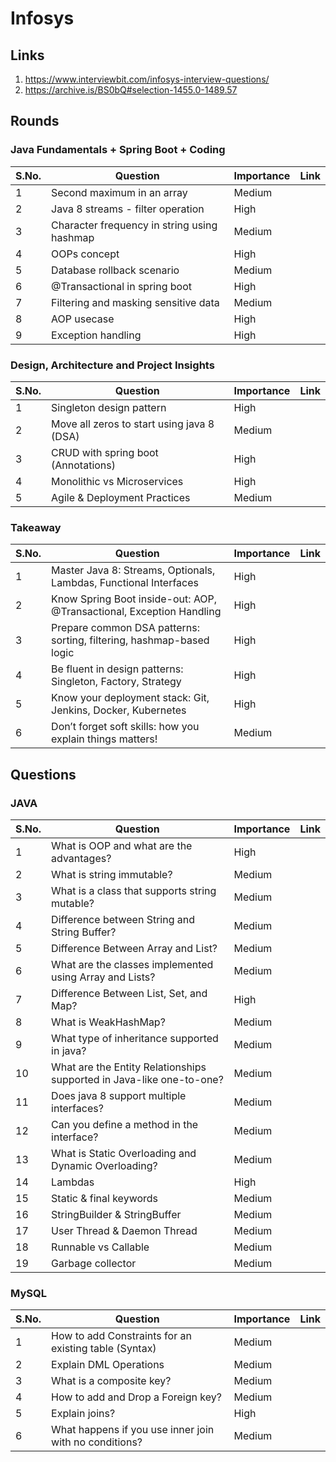 # Infosys

## Links

1. https://www.interviewbit.com/infosys-interview-questions/
2. https://archive.is/BS0bQ#selection-1455.0-1489.57

## Rounds

### Java Fundamentals + Spring Boot + Coding

| S.No. | Question | Importance | Link |
|-------|----------|------------|------|
| 1 | Second maximum in an array | Medium |  |
| 2 | Java 8 streams - filter operation | High |  |
| 3 | Character frequency in string using hashmap | Medium |  |
| 4 | OOPs concept | High |  |
| 5 | Database rollback scenario | Medium |  |
| 6 | @Transactional in spring boot | High |  |
| 7 | Filtering and masking sensitive data | Medium |  |
| 8 | AOP usecase | High |  |
| 9 | Exception handling | High |  |

### Design, Architecture and Project Insights

| S.No. | Question | Importance | Link |
|-------|----------|------------|------|
| 1 | Singleton design pattern | High |  |
| 2 | Move all zeros to start using java 8 (DSA) | Medium |  |
| 3 | CRUD with spring boot (Annotations) | High |  |
| 4 | Monolithic vs Microservices | High |  |
| 5 | Agile & Deployment Practices | Medium |  |

### Takeaway

| S.No. | Question | Importance | Link |
|-------|----------|------------|------|
| 1 | Master Java 8: Streams, Optionals, Lambdas, Functional Interfaces | High |  |
| 2 | Know Spring Boot inside-out: AOP, @Transactional, Exception Handling | High |  |
| 3 | Prepare common DSA patterns: sorting, filtering, hashmap-based logic | High |  |
| 4 | Be fluent in design patterns: Singleton, Factory, Strategy | High |  |
| 5 | Know your deployment stack: Git, Jenkins, Docker, Kubernetes | High |  |
| 6 | Don’t forget soft skills: how you explain things matters! | Medium |  |

## Questions

### JAVA

| S.No. | Question | Importance | Link |
|-------|----------|------------|------|
| 1 | What is OOP and what are the advantages? | High |  |
| 2 | What is string immutable? | Medium |  |
| 3 | What is a class that supports string mutable? | Medium |  |
| 4 | Difference between String and String Buffer? | Medium |  |
| 5 | Difference Between Array and List? | Medium |  |
| 6 | What are the classes implemented using Array and Lists? | Medium |  |
| 7 | Difference Between List, Set, and Map? | High |  |
| 8 | What is WeakHashMap? | Medium |  |
| 9 | What type of inheritance supported in java? | Medium |  |
| 10 | What are the Entity Relationships supported in Java-like one-to-one? | Medium |  |
| 11 | Does java 8 support multiple interfaces? | Medium |  |
| 12 | Can you define a method in the interface? | Medium |  |
| 13 | What is Static Overloading and Dynamic Overloading? | Medium |  |
| 14 | Lambdas | High |  |
| 15 | Static & final keywords | Medium |  |
| 16 | StringBuilder & StringBuffer | Medium |  |
| 17 | User Thread & Daemon Thread | Medium |  |
| 18 | Runnable vs Callable | Medium |  |
| 19 | Garbage collector | Medium |  |

### MySQL

| S.No. | Question | Importance | Link |
|-------|----------|------------|------|
| 1 | How to add Constraints for an existing table (Syntax) | Medium |  |
| 2 | Explain DML Operations | Medium |  |
| 3 | What is a composite key? | Medium |  |
| 4 | How to add and Drop a Foreign key? | Medium |  |
| 5 | Explain joins? | High |  |
| 6 | What happens if you use inner join with no conditions? | Medium |  |
